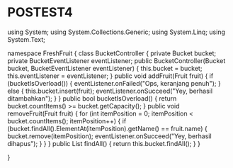 # POSTEST4
using System;
using System.Collections.Generic;
using System.Linq;
using System.Text;

namespace FreshFruit
{
    class BucketController
    {
        private Bucket bucket;
        private BucketEventListener eventListener;
        public BucketController(Bucket bucket, BucketEventListener eventListener)
        {
            this.bucket = bucket;
            this.eventListener = eventListener;
        }
        public void addFruit(Fruit fruit)
        {
            if (bucketIsOverload())
            {
                eventListener.onFailed("Ops, keranjang penuh");
            }
            else
            {
                this.bucket.insert(fruit);
                eventListener.onSucceed("Yey, berhasil ditambahkan");
            }
        }
        public bool bucketIsOverload()
        {
            return bucket.countItems() >= bucket.getCapacity();
        }
        public void removeFruit(Fruit fruit)
        {
            for (int itemPosition = 0; itemPosition < bucket.countItems(); itemPosition++)
            {
                if (bucket.findAll().ElementAt(itemPosition).getName() == fruit.name)
                {
                    bucket.remove(itemPosition);
                    eventListener.onSucceed("Yey, berhasil dihapus");
                }
            }
        }
        public List<Fruit> findAll()
        {
            return this.bucket.findAll();
        }
    }

}
